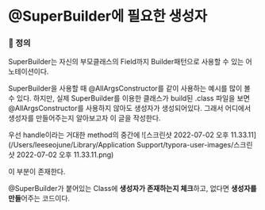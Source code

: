 # @SuperBuilder에 필요한 생성자



### 📌 정의

SuperBuilder는 자신의 부모클래스의 Field까지 Builder패턴으로 사용할 수 있는 어노테이션이다.

SuperBuilder을 사용할 때 @AllArgsConstructor를 같이 사용하는 예시를 많이 볼 수 있다. 하지만, 실제 SuperBuilder를 이용한 클래스가 build된 .class 파일을 보면 @AllArgsConstructor를 사용하지 않아도 생성자가 생성되어있다. 그래서 어디에서 생성자를 만들어주는지 알아보고자 이 글을 작성한다.

우선 handle이라는 거대한 method의 중간에 ![스크린샷 2022-07-02 오후 11.33.11](/Users/leeseojune/Library/Application Support/typora-user-images/스크린샷 2022-07-02 오후 11.33.11.png)

이 부분이 존재한다.

@SuperBuilder가 붙어있는 Class에 **생성자가 존재하는지 체크**하고, 없다면 **생성자를 만들**어주는 코드이다.